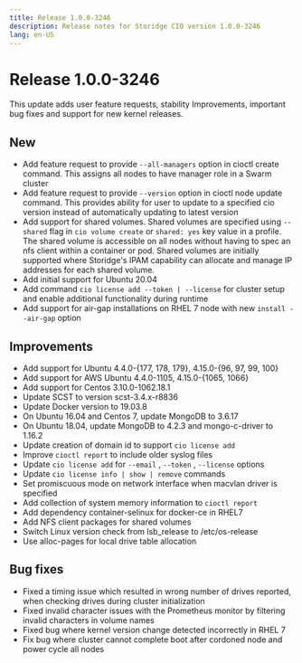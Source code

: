 ```yaml
---
title: Release 1.0.0-3246
description: Release notes for Storidge CIO version 1.0.0-3246
lang: en-US
---
```


# Release 1.0.0-3246
This update adds user feature requests, stability Improvements, important bug fixes and support for new kernel releases.

## New
- Add feature request to provide `--all-managers` option in cioctl create command. This assigns all nodes to have manager role in a Swarm cluster
- Add feature request to provide `--version` option in cioctl node update command. This provides ability for user to update to a specified cio version instead of automatically updating to latest version
- Add support for shared volumes. Shared volumes are specified using `--shared` flag in `cio volume create` or `shared: yes` key value in a profile. The shared volume is accessible on all nodes without having to spec an nfs client within a container or pod. Shared volumes are initially supported where Storidge's IPAM capability can allocate and manage IP addresses for each shared volume.
- Add initial support for Ubuntu 20.04
- Add command `cio license add --token | --license` for cluster setup and enable additional functionality during runtime
- Add support for air-gap installations on RHEL 7 node with new `install --air-gap` option

## Improvements
- Add support for Ubuntu 4.4.0-{177, 178, 179}, 4.15.0-{96, 97, 99, 100}
- Add support for AWS Ubuntu 4.4.0-1105, 4.15.0-{1065, 1066}
- Add support for Centos 3.10.0-1062.18.1
- Update SCST to version scst-3.4.x-r8836
- Update Docker version to 19.03.8
- On Ubuntu 16.04 and Centos 7, update MongoDB to 3.6.17
- On Ubuntu 18.04, update MongoDB to 4.2.3 and mongo-c-driver to 1.16.2
- Update creation of domain id to support `cio license add`
- Improve `cioctl report` to include older syslog files
- Update `cio license add` for `--email` ,  `--token` , `--license` options
- Update `cio license info | show | remove` commands
- Set promiscuous mode on network interface when macvlan driver is specified
- Add collection of system memory information to `cioctl report`
- Add dependency container-selinux for docker-ce in RHEL7
- Add NFS client packages for shared volumes
- Switch Linux version check from lsb_release to /etc/os-release
- Use alloc-pages for local drive table allocation

## Bug fixes
- Fixed a timing issue which resulted in wrong number of drives reported, when checking drives during cluster initialization
- Fixed invalid character issues with the Prometheus monitor by filtering invalid characters in volume names
- Fixed bug where kernel version change detected incorrectly in RHEL 7
- Fix bug where cluster cannot complete boot after cordoned node and power cycle all nodes
